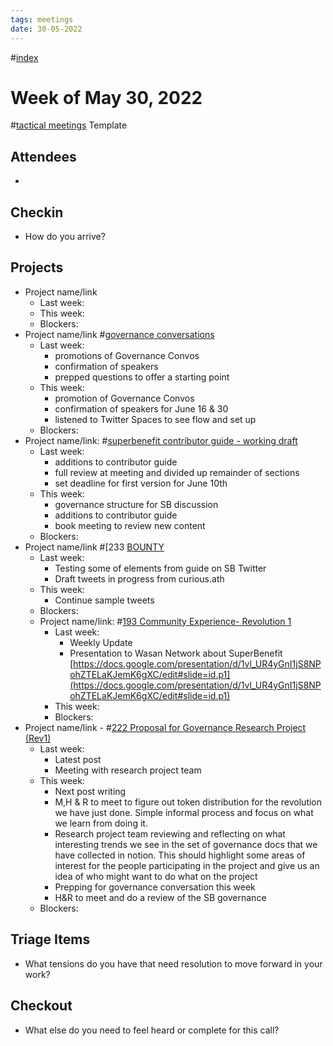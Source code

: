 ```yaml
---
tags: meetings
date: 30-05-2022
---
```

#[index](notes/general-circle/old-gc-meetings/index.md) 
# Week of May 30, 2022
#[tactical meetings](/notes/archive/clarity/Tags/tactical%20meetings.md) Template
## Attendees
- 

## Checkin
- How do you arrive?

## Projects
- Project name/link 
	- Last week: 
	- This week:
	- Blockers:
- Project name/link #[governance conversations](/notes/archive/clarity/Tags/governance%20conversations.md) 
	- Last week: 
		- promotions of Governance Convos
		- confirmation of speakers
		- prepped questions to offer a starting point
	- This week:
		- promotion of Governance Convos
		- confirmation of speakers for June 16 & 30
		- listened to Twitter Spaces to see flow and set up
	- Blockers:
- Project name/link: #[superbenefit contributor guide - working draft](/notes/archive/clarity/Tags/superbenefit%20contributor%20guide%20-%20working%20draft.md)  
	- Last week: 
		- additions to contributor guide
		- full review at meeting and divided up remainder of sections
		- set deadline for first version for June 10th
	- This week:
		- governance structure for SB discussion 
		- additions to contributor guide
		- book meeting to review new content
	- Blockers:
- Project name/link #[233 [BOUNTY](233%20[BOUNTY) 
	- Last week: 
		- Testing some of elements from guide on SB Twitter
		- Draft tweets in progress from curious.ath
	- This week:
		- Continue sample tweets 
	- Blockers:
	- Project name/link: #[193 Community Experience- Revolution 1](193%20Community%20Experience-%20Revolution%201) 
		- Last week: 
			- Weekly Update
			- Presentation to Wasan Network about SuperBenefit [https://docs.google.com/presentation/d/1vl_UR4yGnI1jS8NPohZTELaKJemK6gXC/edit#slide=id.p1](https://docs.google.com/presentation/d/1vl_UR4yGnI1jS8NPohZTELaKJemK6gXC/edit#slide=id.p1) 
		- This week:
		- Blockers:
- Project name/link - #[222 Proposal for Governance Research Project (Rev1)](222%20Proposal%20for%20Governance%20Research%20Project%20(Rev1)) 
	- Last week: 
		- Latest post
		- Meeting with research project team
	- This week: 
		- Next post writing
		- M,H & R to meet to figure out token distribution for the revolution we have just done. Simple informal process and focus on what we learn from doing it. 
		- Research project team reviewing and reflecting on what interesting trends we see in the set of governance docs that we have collected in notion. This should highlight some areas of interest for the people participating in the project and give us an idea of who might want to do what on the project
		- Prepping for governance conversation this week
		- H&R to meet and do a review of the SB governance
	- Blockers:

## Triage Items
- What tensions do you have that need resolution to move forward in your work?

## Checkout
- What else do you need to feel heard or complete for this call?
